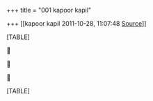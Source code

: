 +++
title = "001 kapoor kapil"

+++
[[kapoor kapil	2011-10-28, 11:07:48 [Source](https://groups.google.com/g/bvparishat/c/mp8xBdbNxhY)]]



[TABLE]







[TABLE]

